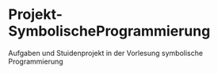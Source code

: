 # Projekt-SymbolischeProgrammierung
Aufgaben und Stuidenprojekt in der Vorlesung symbolische Programmierung

